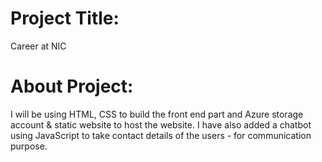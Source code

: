 # Project Title:
Career at NIC


# About Project:

 I will be using HTML, CSS to build the front end part and Azure storage account & static website to host the website. I have also added a chatbot using JavaScript to take contact details of the users - for communication purpose.
